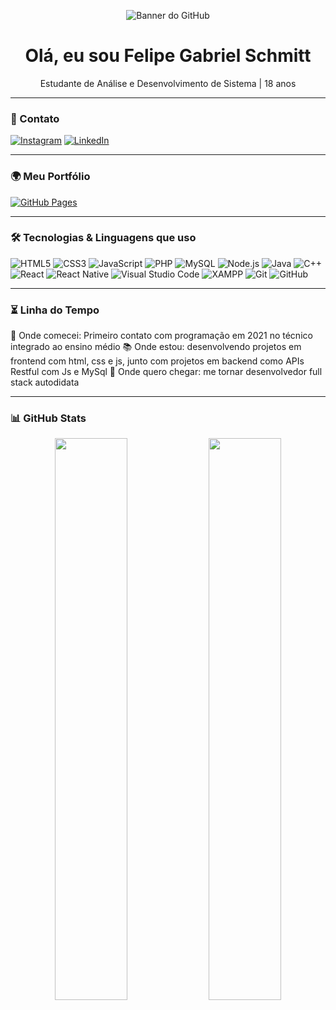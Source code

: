 <!-- BANNER -->
<p align="center">
  <img src="./imagens/banner.gif" alt="Banner do GitHub">
</p>

<!-- SAUDAÇÕES -->
<h1 align="center">Olá, eu sou Felipe Gabriel Schmitt</h1>
<p align="center">Estudante de Análise e Desenvolvimento de Sistema | 18 anos </p>

---

<!-- CONTATO -->
### 📱 Contato
[![Instagram](https://img.shields.io/badge/@feeeepers-E4405F?style=flat&logo=instagram&logoColor=white)](https://www.instagram.com/feeeepers)
[![LinkedIn](https://custom-icon-badges.demolab.com/badge/LinkedIn-0A66C2?&logo=linkedin-white&logoColor=fff)](https://www.linkedin.com/in/felipe-gabriel-schmitt)

---

<!-- PORTFÓLIO -->
### 🌍 Meu Portfólio
[![GitHub Pages](https://img.shields.io/badge/Portfólio-100000?style=flat&logo=github&logoColor=white)](https://felipe-g-schmitt.github.io/Portfolio-pessoal/)

---

<!-- TECNOLOGIAS E LINGUAGENS -->
### 🛠️ Tecnologias & Linguagens que uso
![HTML5](https://img.shields.io/badge/HTML5-E34F26?style=flat&logo=html5&logoColor=white)
![CSS3](https://img.shields.io/badge/CSS3-1572B6?style=flat&logo=css3&logoColor=white)
![JavaScript](https://img.shields.io/badge/JavaScript-F7DF1E?style=flat&logo=javascript&logoColor=black)
![PHP](https://img.shields.io/badge/PHP-777BB4?style=flat&logo=php&logoColor=white)
![MySQL](https://img.shields.io/badge/MySQL-005C84?style=flat&logo=mysql&logoColor=white)
![Node.js](https://img.shields.io/badge/Node.js-339933?style=flat&logo=nodedotjs&logoColor=white)
![Java](https://img.shields.io/badge/Java-007396?style=flat&logo=java&logoColor=white)
![C++](https://img.shields.io/badge/C++-00599C?style=flat&logo=c%2B%2B&logoColor=white)
![React](https://img.shields.io/badge/React-61DAFB?style=flat&logo=react&logoColor=black)
![React Native](https://img.shields.io/badge/React_Native-20232A?style=flat&logo=react&logoColor=61DAFB)
![Visual Studio Code](https://img.shields.io/badge/VSCode-007ACC?style=flat&logo=visual-studio-code&logoColor=white)
![XAMPP](https://img.shields.io/badge/XAMPP-FB7A24?style=flat&logo=xampp&logoColor=white)
![Git](https://img.shields.io/badge/Git-F05032?style=flat&logo=git&logoColor=white)
![GitHub](https://img.shields.io/badge/GitHub-181717?style=flat&logo=github&logoColor=white)

---

<!-- LINHA DO TEMPO -->
### ⏳ Linha do Tempo
🚀 Onde comecei: Primeiro contato com programação em 2021 no técnico integrado ao ensino médio
📚 Onde estou: desenvolvendo projetos em frontend com html, css e js, junto com projetos em backend como APIs Restful com Js e MySql
🌟 Onde quero chegar: me tornar desenvolvedor full stack autodidata

---

<!-- GITHUB STATS -->
### 📊 GitHub Stats
<div align="center">
  <img src="https://github-readme-stats.vercel.app/api?username=SEU_USUARIO&show_icons=true&theme=radical" width="48%" />
  <img src="https://github-readme-stats.vercel.app/api/top-langs/?username=SEU_USUARIO&layout=compact&theme=radical" width="48%" />
</div>
